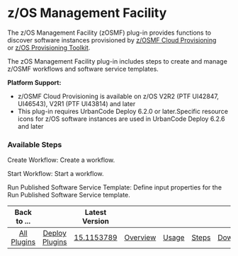 
# z/OS Management Facility

The z/OS Management Facility (zOSMF) plug-in provides functions to discover software instances provisioned by [z/OSMF Cloud Provisioning](https://www.ibm.com/systems/z/os/zos/features/zosmf/) or [z/OS Provisioning Toolkit](https://developer.ibm.com/mainframe/products/zospt/).

The zOS Management Facility plug-in includes steps to create and manage z/OSMF workflows and software service templates.

**Platform Support:**

* z/OSMF Cloud Provisioning is available on z/OS V2R2 (PTF UI42847, UI46543), V2R1 (PTF UI43814) and later
* This plug-in requires UrbanCode Deploy 6.2.0 or later.Specific resource icons for z/OS software instances are used in UrbanCode Deploy 6.2.6 and later


### Available Steps

Create Workflow: Create a workflow.

Start Workflow: Start a workflow.

Run Published Software Service Template: Define input properties for the Run Published Software Service template.



|          Back to ...          ||         Latest Version         |||||
|:-----------------------------:|:------------------------------:| :---: | :---: | :---: | :----: |:-------------------------:|
| [All Plugins](../../index.md) | [Deploy Plugins](../README.md) |[15.1153789](https://raw.githubusercontent.com/UrbanCode/IBM-UCD-PLUGINS/main/files/zosmf/ucd-zosmf-15.1153789.zip)|[Overview](overview.md)|[Usage](usage.md)|[Steps](steps.md)|[Downloads](downloads.md)|
